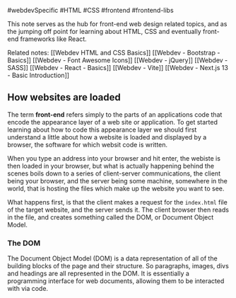 #webdevSpecific #HTML #CSS #frontend #frontend-libs 

This note serves as the hub for front-end web design related topics, and as the jumping off point for learning about HTML, CSS and eventually front-end frameworks like React.

Related notes:
	[[Webdev HTML and CSS Basics]]
	[[Webdev - Bootstrap - Basics]]
	[[Webdev - Font Awesome Icons]]
	[[Webdev - jQuery]]
	[[Webdev - SASS]]
	[[Webdev - React - Basics]]
	[[Webdev - Vite]]
	[[Webdev - Next.js 13 - Basic Introduction]]

## How websites are loaded
The term **front-end** refers simply to the parts of an applications code that encode the appearance layer of a web site or application. To get started learning about how to code this appearance layer we should first understand a little about how a website is loaded and displayed by a browser, the software for which websit code is written.

When you type an address into your browser and hit enter, the webiste is then loaded in your browser, but what is actually happening behind the scenes boils down to a series of client-server communications, the client being your browser, and the server being some machine, somewhere in the world, that is hosting the files which make up the website you want to see.

What happens first, is that the client makes a request for the `index.html` file of the target website, and the server sends it. The client browser then reads in the file, and creates something called the DOM, or Document Object Model.

### The DOM
The Document Object Model (DOM) is a data representation of all of the building blocks of the page and their structure. So paragraphs, images, divs and headings are all represented in the DOM. It is essentially a programming interface for web documents, allowing them to be interacted with via code.